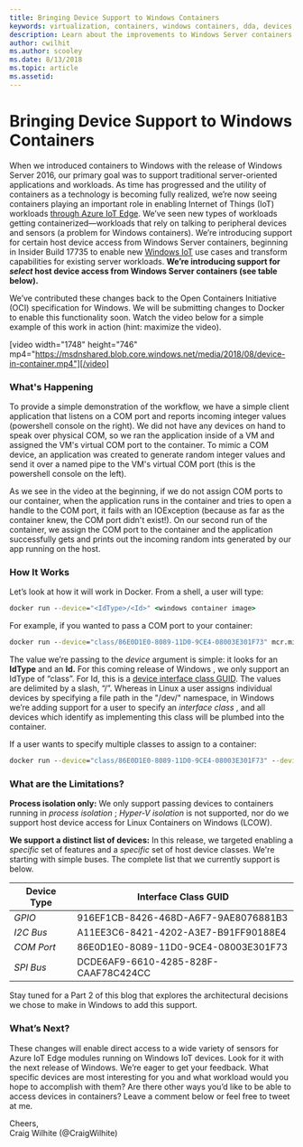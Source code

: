 ```yaml
---
title: Bringing Device Support to Windows Containers
keywords: virtualization, containers, windows containers, dda, devices, blog
description: Learn about the improvements to Windows Server containers and how they bring more support in enabling IoT workloads. 
author: cwilhit
ms.author: scooley 
ms.date: 8/13/2018
ms.topic: article
ms.assetid: 
---
```

# Bringing Device Support to Windows Containers

When we introduced containers to Windows with the release of Windows Server 2016, our primary goal was to support traditional server-oriented applications and workloads. As time has progressed and the utility of containers as a technology is becoming fully realized, we’re now seeing containers playing an important role in enabling Internet of Things (IoT) workloads [through Azure IoT Edge](/azure/iot-edge/quickstart). We’ve seen new types of workloads getting containerized—workloads that rely on talking to peripheral devices and sensors (a problem for Windows containers). We’re introducing support for certain host device access from Windows Server containers, beginning in Insider Build 17735 to enable new [Windows IoT](https://developer.microsoft.com/en-us/windows/iot) use cases and transform capabilities for existing server workloads. **We’re introducing support for _select_ host device access from Windows Server containers (see table below).**

We’ve contributed these changes back to the Open Containers Initiative (OCI) specification for Windows. We will be submitting changes to Docker to enable this functionality soon. Watch the video below for a simple example of this work in action (hint: maximize the video). 

[video width="1748" height="746" mp4="https://msdnshared.blob.core.windows.net/media/2018/08/device-in-container.mp4"][/video]

### What's Happening

To provide a simple demonstration of the workflow, we have a simple client application that listens on a COM port and reports incoming integer values (powershell console on the right). We did not have any devices on hand to speak over physical COM, so we ran the application inside of a VM and assigned the VM's virtual COM port to the container. To mimic a COM device, an application was created to generate random integer values and send it over a named pipe to the VM's virtual COM port (this is the powershell console on the left).

As we see in the video at the beginning, if we do not assign COM ports to our container, when the application runs in the container and tries to open a handle to the COM port, it fails with an IOException (because as far as the container knew, the COM port didn't exist!). On our second run of the container, we assign the COM port to the container and the application successfully gets and prints out the incoming random ints generated by our app running on the host.

### How It Works

Let’s look at how it will work in Docker. From a shell, a user will type:

``` cmd
docker run --device="<IdType>/<Id>" <windows container image>
```

For example, if you wanted to pass a COM port to your container:

``` cmd
docker run --device="class/86E0D1E0-8089-11D0-9CE4-08003E301F73" mcr.microsoft.com/windowsservercore-insider:latest
```

The value we’re passing to the _device_ argument is simple: it looks for an **IdType** and an **Id.** For this coming release of Windows , we only support an IdType of “class”. For Id, this is a [device interface class GUID](/windows-hardware/drivers/install/overview-of-device-interface-classes). The values are delimited by a slash, “/”. Whereas in Linux a user assigns individual devices by specifying a file path in the "/dev/" namespace, in Windows we’re adding support for a user to specify an _interface_ _class_ , and all devices which identify as implementing this class will be plumbed into the container.

If a user wants to specify multiple classes to assign to a container:

``` cmd
docker run --device="class/86E0D1E0-8089-11D0-9CE4-08003E301F73" --device="class/DCDE6AF9-6610-4285-828F-CAAF78C424CC" --device="…" mcr.microsoft.com/windowsservercore-insider:latest
```

### What are the Limitations?

**Process isolation only:** We only support passing devices to containers running in _process isolation_ ; _Hyper-V isolation_ is not supported, nor do we support host device access for Linux Containers on Windows (LCOW).

**We support a distinct list of devices:** In this release, we targeted enabling a _specific_ set of features and a _specific_ set of host device classes. We're starting with simple buses. The complete list that we currently support is below.

**Device Type** | **Interface Class** **GUID**  
--- | ---  
_GPIO_ |  916EF1CB-8426-468D-A6F7-9AE8076881B3  
_I2C Bus_ |  A11EE3C6-8421-4202-A3E7-B91FF90188E4  
_COM Port_ |  86E0D1E0-8089-11D0-9CE4-08003E301F73  
_SPI Bus_ |  DCDE6AF9-6610-4285-828F-CAAF78C424CC  
Stay tuned for a Part 2 of this blog that explores the architectural decisions we chose to make in Windows to add this support.

### What’s Next?

These changes will enable direct access to a wide variety of sensors for Azure IoT Edge modules running on Windows IoT devices. Look for it with the next release of Windows. We’re eager to get your feedback. What specific devices are most interesting for you and what workload would you hope to accomplish with them? Are there other ways you’d like to be able to access devices in containers? Leave a comment below or feel free to tweet at me.

Cheers,  
Craig Wilhite (@CraigWilhite)
